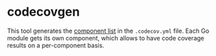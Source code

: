 # codecovgen

This tool generates the [component list][1] in the `.codecov.yml` file.
Each Go module gets its own component, which allows to have code coverage results on a per-component basis.

[1]: https://about.codecov.io/product/feature/components/
